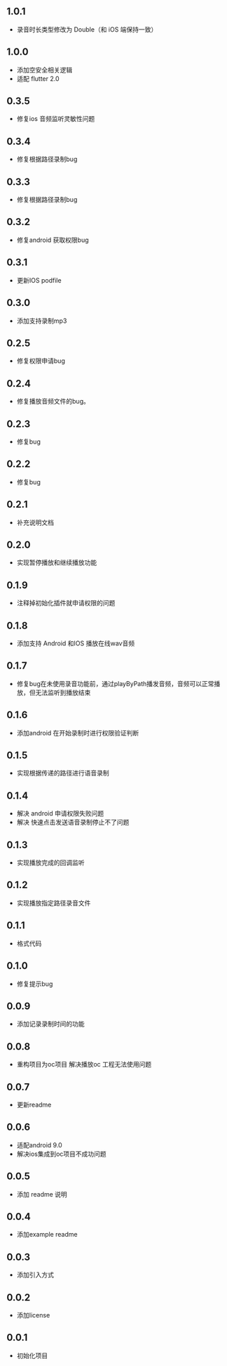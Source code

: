 ## 1.0.1

* 录音时长类型修改为 Double（和 iOS 端保持一致）

## 1.0.0

*  添加空安全相关逻辑
*  适配 flutter 2.0

## 0.3.5

*  修复ios 音频监听灵敏性问题

## 0.3.4

*  修复根据路径录制bug

## 0.3.3

*  修复根据路径录制bug

## 0.3.2

*  修复android 获取权限bug

## 0.3.1

*  更新IOS podfile

## 0.3.0
*   添加支持录制mp3

## 0.2.5
*   修复权限申请bug
## 0.2.4
*   修复播放音频文件的bug。
## 0.2.3
*   修复bug
## 0.2.2
*   修复bug
## 0.2.1
*   补充说明文档
## 0.2.0
*   实现暂停播放和继续播放功能
## 0.1.9

*   注释掉初始化插件就申请权限的问题

## 0.1.8

*   添加支持 Android 和IOS 播放在线wav音频
   
## 0.1.7

*   修复bug在未使用录音功能前，通过playByPath播发音频，音频可以正常播放，但无法监听到播放结束
   
## 0.1.6

*   添加android 在开始录制时进行权限验证判断
## 0.1.5

*   实现根据传递的路径进行语音录制

## 0.1.4

*  解决 android 申请权限失败问题
*  解决 快速点击发送语音录制停止不了问题

## 0.1.3

*  实现播放完成的回调监听


## 0.1.2

*  实现播放指定路径录音文件
## 0.1.1

*  格式代码
## 0.1.0

*  修复提示bug

## 0.0.9

*  添加记录录制时间的功能

## 0.0.8

*  重构项目为oc项目 解决播放oc 工程无法使用问题
## 0.0.7

*  更新readme

## 0.0.6

*  适配android 9.0 
*  解决ios集成到oc项目不成功问题 

## 0.0.5

*  添加 readme 说明 

## 0.0.4

*  添加example readme 

## 0.0.3

*  添加引入方式 

## 0.0.2

* 添加license

## 0.0.1

* 初始化项目 



